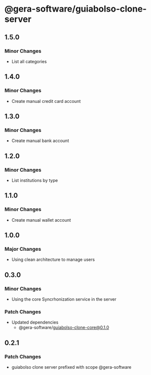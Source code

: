 # @gera-software/guiabolso-clone-server

## 1.5.0

### Minor Changes

- List all categories

## 1.4.0

### Minor Changes

- Create manual credit card account

## 1.3.0

### Minor Changes

- Create manual bank account

## 1.2.0

### Minor Changes

- List institutions by type

## 1.1.0

### Minor Changes

- Create manual wallet account

## 1.0.0

### Major Changes

- Using clean architecture to manage users

## 0.3.0

### Minor Changes

- Using the core Syncrhonization service in the server

### Patch Changes

- Updated dependencies
  - @gera-software/guiabolso-clone-core@0.1.0

## 0.2.1

### Patch Changes

- guiabolso clone server prefixed with scope @gera-software
